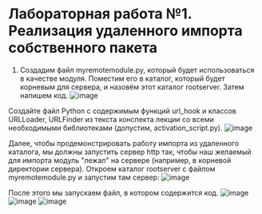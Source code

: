 # Лабораторная работа №1. Реализация удаленного импорта собственного пакета
1. Создадим файл myremotemodule.py, который будет использоваться в качестве модуля. Поместим его в каталог, который будет корневым для сервера, и назовём этот каталог rootserver. Затем напишем код.
![image](https://github.com/user-attachments/assets/7d0f5735-e56e-4e4e-8080-9659c131de43)

Создайте файл Python с содержимым функций url_hook и классов URLLoader, URLFinder из текста конспекта лекции со всеми необходимыми библиотеками (допустим, activation_script.py).
![image](https://github.com/user-attachments/assets/b28917ce-6337-4ce4-a56b-b1ef9728673a)

Далее, чтобы продемонстрировать работу импорта из удаленного каталога, мы должны запустить сервер http так, чтобы наш желаемый для импорта модуль "лежал" на сервере (например, в корневой директории сервера). Откроем каталог rootserver с файлом myremotemodule.py и запустим там сервер:
![image](https://github.com/user-attachments/assets/78f6d076-a7bc-427e-ba12-b72bfabba3f7)

После этого мы запускаем файл, в котором содержится код.
![image](https://github.com/user-attachments/assets/713a84f1-b1ef-4bef-9eaa-8753a04f2ba4)
![image](https://github.com/user-attachments/assets/2005593f-5ff1-4a41-a2c0-2944521b1d93)
![image](https://github.com/user-attachments/assets/82211999-7fba-486a-b5e4-9150769e6540)
